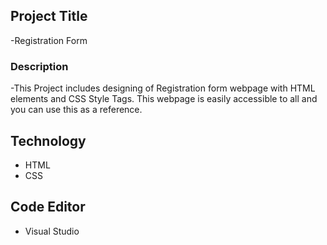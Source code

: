 ## Project Title
-Registration Form

### Description
-This Project includes designing of Registration form webpage with HTML elements and CSS Style Tags. This webpage is easily accessible to all and you can use this as a reference.

## Technology
- HTML
- CSS

## Code Editor
- Visual Studio

